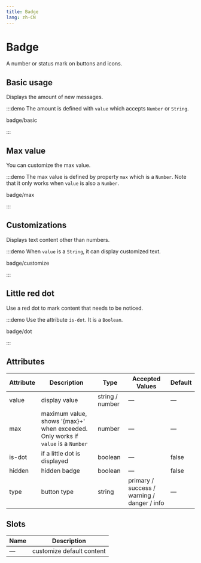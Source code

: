 ```yaml
---
title: Badge
lang: zh-CN
---
```


# Badge

A number or status mark on buttons and icons.

## Basic usage

Displays the amount of new messages.

:::demo The amount is defined with `value` which accepts `Number` or `String`.

badge/basic

:::

## Max value

You can customize the max value.

:::demo The max value is defined by property `max` which is a `Number`. Note that it only works when `value` is also a `Number`.

badge/max

:::

## Customizations

Displays text content other than numbers.

:::demo When `value` is a `String`, it can display customized text.

badge/customize

:::

## Little red dot

Use a red dot to mark content that needs to be noticed.

:::demo Use the attribute `is-dot`. It is a `Boolean`.

badge/dot

:::

## Attributes

| Attribute | Description                                                                      | Type            | Accepted Values                             | Default |
| --------- | -------------------------------------------------------------------------------- | --------------- | ------------------------------------------- | ------- |
| value     | display value                                                                    | string / number | —                                           | —       |
| max       | maximum value, shows '{max}+' when exceeded. Only works if `value` is a `Number` | number          | —                                           | —       |
| is-dot    | if a little dot is displayed                                                     | boolean         | —                                           | false   |
| hidden    | hidden badge                                                                     | boolean         | —                                           | false   |
| type      | button type                                                                      | string          | primary / success / warning / danger / info | —       |

## Slots

| Name | Description               |
| ---- | ------------------------- |
| —    | customize default content |
